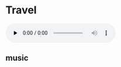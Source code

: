 # Travel

<audio id="audio" controls="" preload="none">
<source id="mp3" src="https://github.com/sanfordcheung/travel/raw/master/Always%20with%20me.mp3">
</audio>

## music
